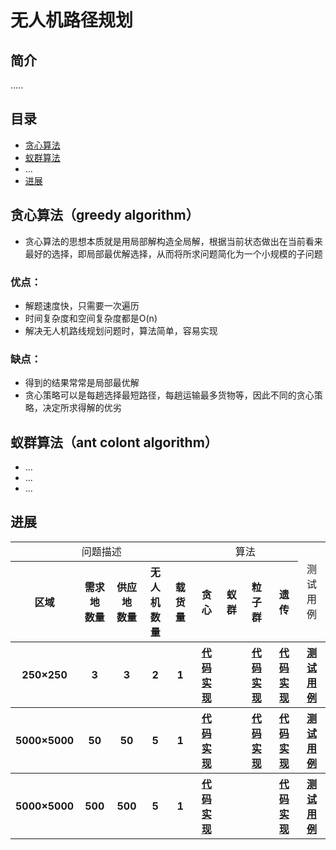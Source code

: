 # 无人机路径规划
## 简介
   .....
## 目录
- [贪心算法](https://github.com/chenyihangis/route-project#greedy-algorithm)
- [蚁群算法](https://github.com/chenyihangis/route-project#ant-colont-algorithm)
- ...
- [进展](https://github.com/chenyihangis/route-project#project-progress)
## 贪心算法（greedy algorithm）
- 贪心算法的思想本质就是用局部解构造全局解，根据当前状态做出在当前看来最好的选择，即局部最优解选择，从而将所求问题简化为一个小规模的子问题
### 优点：
- 解题速度快，只需要一次遍历
- 时间复杂度和空间复杂度都是O(n)
- 解决无人机路线规划问题时，算法简单，容易实现
### 缺点：
- 得到的结果常常是局部最优解
- 贪心策略可以是每趟选择最短路径，每趟运输最多货物等，因此不同的贪心策略，决定所求得解的优劣
## 蚁群算法（ant colont algorithm）
- ...
- ...
- ...
## 进展
<table>
	<tr>
		<td colspan="5"> <div align="center">问题描述</DIV></t>
		<td colspan="4"> <div align="center">算法</DIV> </t>
		<td rowspan="2"> <div align="center">测试用例</DIV> </t>
	</tr>
	<tr>
		<th>区域</th>
		<th>需求地<br>数量</th>
		<th>供应地<br>数量</th>
		<th>无人机<br>数量</th>
		<th>载货量</th>
		<th>贪心</th>
		<th>蚁群</th>
		<th>粒子群</th>
		<th>遗传</th>
	</tr>
	<tr>
		<th>250×250</th>
		<th>3</th>
		<th>3</th>
		<th>2</th>
		<th>1</th>
		<th><a href="https://github.com/chenyihangis/route-project/blob/master/贪心算法/代码实现1" target="-blank">代码实现</a></th>
		<th></th>
		<th><a href="https://github.com/chenyihangis/route-project/blob/master/粒子群/代码实现1" target="-blank">代码实现</a></th>
		<th><a href="https://github.com/chenyihangis/route-project/blob/master/遗传算法/代码实现1" target="-blank">代码实现</a></th>
		<th><a href="https://github.com/chenyihangis/route-project/blob/master/text1.md" target="-blank">测试用例</a></th>
	</tr>
	<tr>
		<th>5000×5000</th>
		<th>50</th>
		<th>50</th>
		<th>5</th>
		<th>1</th>
		<th><a href="https://github.com/chenyihangis/route-project/blob/master/贪心算法/代码实现2" target="-blank">代码实现</a></th>
		<th></th>
		<th><a href="https://github.com/chenyihangis/route-project/blob/master/粒子群/代码实现2" target="-blank">代码实现</a></th>
		<th><a href="https://github.com/chenyihangis/route-project/blob/master/遗传算法/代码实现2" target="-blank">代码实现</a></th>
		<th><a href="https://github.com/chenyihangis/route-project/blob/master/text2.md" target="-blank">测试用例</a></th>
	</tr>
	<tr>
		<th>5000×5000</th>
		<th>500</th>
		<th>500</th>
		<th>5</th>
		<th>1</th>
		<th><a href="https://github.com/chenyihangis/route-project/blob/master/贪心算法/代码实现3/载货量1" target="-blank">代码实现</a></th>
		<th></th>
		<th></th>
		<th><a href="https://github.com/chenyihangis/route-project/blob/master/遗传算法/代码实现3" target="-blank">代码实现</a></th>
		<th><a href="https://github.com/chenyihangis/route-project/blob/master/测试用例/3" target="-blank">测试用例</a></th>